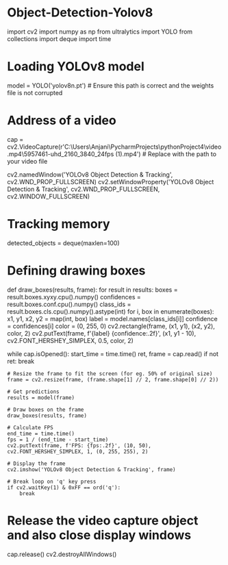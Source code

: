 # Object-Detection-Yolov8

import cv2
import numpy as np
from ultralytics import YOLO
from collections import deque
import time

# Loading YOLOv8 model
model = YOLO('yolov8n.pt')  # Ensure this path is correct and the weights file is not corrupted

# Address of a video
cap = cv2.VideoCapture(r'C:\Users\Anjani\PycharmProjects\pythonProject4\video.mp4\5957461-uhd_2160_3840_24fps (1).mp4')  # Replace with the path to your video file


cv2.namedWindow('YOLOv8 Object Detection & Tracking', cv2.WND_PROP_FULLSCREEN)
cv2.setWindowProperty('YOLOv8 Object Detection & Tracking', cv2.WND_PROP_FULLSCREEN, cv2.WINDOW_FULLSCREEN)

# Tracking memory
detected_objects = deque(maxlen=100)

# Defining drawing boxes
def draw_boxes(results, frame):
    for result in results:
        boxes = result.boxes.xyxy.cpu().numpy()
        confidences = result.boxes.conf.cpu().numpy()
        class_ids = result.boxes.cls.cpu().numpy().astype(int)
        for i, box in enumerate(boxes):
            x1, y1, x2, y2 = map(int, box)
            label = model.names[class_ids[i]]
            confidence = confidences[i]
            color = (0, 255, 0)
            cv2.rectangle(frame, (x1, y1), (x2, y2), color, 2)
            cv2.putText(frame, f'{label} {confidence:.2f}', (x1, y1 - 10), cv2.FONT_HERSHEY_SIMPLEX, 0.5, color, 2)

while cap.isOpened():
    start_time = time.time()
    ret, frame = cap.read()
    if not ret:
        break


    # Resize the frame to fit the screen (for eg. 50% of original size)
    frame = cv2.resize(frame, (frame.shape[1] // 2, frame.shape[0] // 2))

    # Get predictions
    results = model(frame)

    # Draw boxes on the frame
    draw_boxes(results, frame)

    # Calculate FPS
    end_time = time.time()
    fps = 1 / (end_time - start_time)
    cv2.putText(frame, f'FPS: {fps:.2f}', (10, 50), cv2.FONT_HERSHEY_SIMPLEX, 1, (0, 255, 255), 2)

    # Display the frame
    cv2.imshow('YOLOv8 Object Detection & Tracking', frame)

    # Break loop on 'q' key press
    if cv2.waitKey(1) & 0xFF == ord('q'):
        break

# Release the video capture object and also close display windows
cap.release()
cv2.destroyAllWindows()
